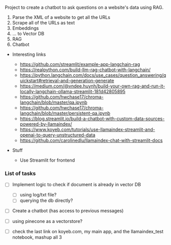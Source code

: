 Project to create a chatbot to ask questions on a website's data using RAG.

1. Parse the XML of a website to get all the URLs
2. Scrape all of the URLs as text
3. Embeddings
4. ... to Vector DB
5. RAG
6. Chatbot

- Interesting links

  - https://github.com/streamlit/example-app-langchain-rag
  - https://realpython.com/build-llm-rag-chatbot-with-langchain/
  - https://python.langchain.com/docs/use_cases/question_answering/quickstart#retrieval-and-generation-generate
  - https://medium.com/@vndee.huynh/build-your-own-rag-and-run-it-locally-langchain-ollama-streamlit-181d42805895
  - https://github.com/hwchase17/chroma-langchain/blob/master/qa.ipynb
  - https://github.com/hwchase17/chroma-langchain/blob/master/persistent-qa.ipynb
  - https://blog.streamlit.io/build-a-chatbot-with-custom-data-sources-powered-by-llamaindex/
  - https://www.koyeb.com/tutorials/use-llamaindex-streamlit-and-openai-to-query-unstructured-data
  - https://github.com/carolinedlu/llamaindex-chat-with-streamlit-docs

- Stuff
  - Use Streamlit for frontend

### List of tasks

- [ ] Implement logic to check if document is already in vector DB
  - [ ] using log/txt file?
  - [ ] querying the db directly?
- [ ] Create a chatbot (has access to previous messages)
- [ ] using pinecone as a vectorstore?

- [ ] check the last link on koyeb.com, my main app, and the llamaindex_test notebook, mashup all 3
